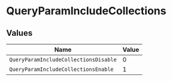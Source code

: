 # QueryParamIncludeCollections


## Values

| Name                                  | Value                                 |
| ------------------------------------- | ------------------------------------- |
| `QueryParamIncludeCollectionsDisable` | 0                                     |
| `QueryParamIncludeCollectionsEnable`  | 1                                     |